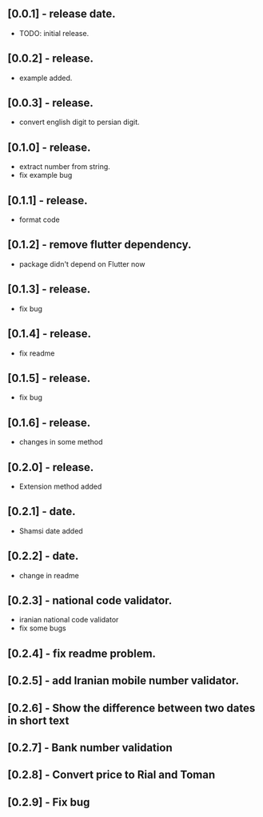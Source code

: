 ## [0.0.1] - release date.

- TODO: initial release.

## [0.0.2] - release.

- example added.

## [0.0.3] - release.

- convert english digit to persian digit.

## [0.1.0] - release.

- extract number from string.
- fix example bug

## [0.1.1] - release.

- format code

## [0.1.2] - remove flutter dependency.

- package didn't depend on Flutter now

## [0.1.3] - release.

- fix bug

## [0.1.4] - release.

- fix readme

## [0.1.5] - release.

- fix bug

## [0.1.6] - release.

- changes in some method

## [0.2.0] - release.

- Extension method added

## [0.2.1] - date.

- Shamsi date added

## [0.2.2] - date.

- change in readme

## [0.2.3] - national code validator.

- iranian national code validator
- fix some bugs

## [0.2.4] - fix readme problem.

## [0.2.5] - add Iranian mobile number validator.

## [0.2.6] - Show the difference between two dates in short text

## [0.2.7] - Bank number validation

## [0.2.8] - Convert price to Rial and Toman

## [0.2.9] - Fix bug

